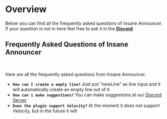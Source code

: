 # Overview
Below you can find all the frequently asked questions of Insane Announcer. If your question is not in here feel free to ask it in the **[Discord](https://discord.gg/3JuHDm8)**
<br>

## Frequently Asked Questions of Insane Announcer
<br>

Here are all the frequently asked questions from Insane Announcer.
<br>

* **`How can I create a empty line?`**
  Just put "newLine" as line input and it will automatically create an empty line out of it
* **`How can i make suggestions?`**
  You can make suggestions at our [Discord Server](https://discord.gg/3JuHDm8s)
* **`Does the plugin support Velocity?`**
  At the moment it does not support Velocity, but in the future it will
